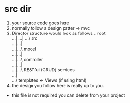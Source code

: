 # src dir
1. your source code goes here
2. normally follow a design patter -> mvc
3. Director structure would look as follows
...root  
...| 
...| 
...\ src  
...|...|  
...|...\ model  
...|...|  
...|...\ controller  
...|...|  
...|...\ RESTful (CRUD) services  
...|    
...\ templates <- Views (if using html)  
4. the design you follow here is really up to you.  

- this file is not required you can delete from your project

